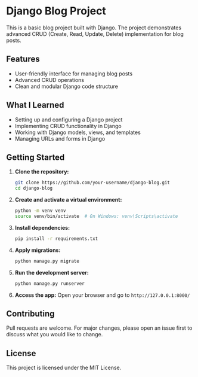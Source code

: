 # Django Blog Project

This is a basic blog project built with Django. The project demonstrates advanced CRUD (Create, Read, Update, Delete) implementation for blog posts.

## Features

- User-friendly interface for managing blog posts
- Advanced CRUD operations
- Clean and modular Django code structure

## What I Learned

- Setting up and configuring a Django project
- Implementing CRUD functionality in Django
- Working with Django models, views, and templates
- Managing URLs and forms in Django

## Getting Started

1. **Clone the repository:**
    ```bash
    git clone https://github.com/your-username/django-blog.git
    cd django-blog
    ```

2. **Create and activate a virtual environment:**
    ```bash
    python -m venv venv
    source venv/bin/activate  # On Windows: venv\Scripts\activate
    ```

3. **Install dependencies:**
    ```bash
    pip install -r requirements.txt
    ```

4. **Apply migrations:**
    ```bash
    python manage.py migrate
    ```

5. **Run the development server:**
    ```bash
    python manage.py runserver
    ```

6. **Access the app:**
    Open your browser and go to `http://127.0.0.1:8000/`

## Contributing

Pull requests are welcome. For major changes, please open an issue first to discuss what you would like to change.

## License

This project is licensed under the MIT License.
